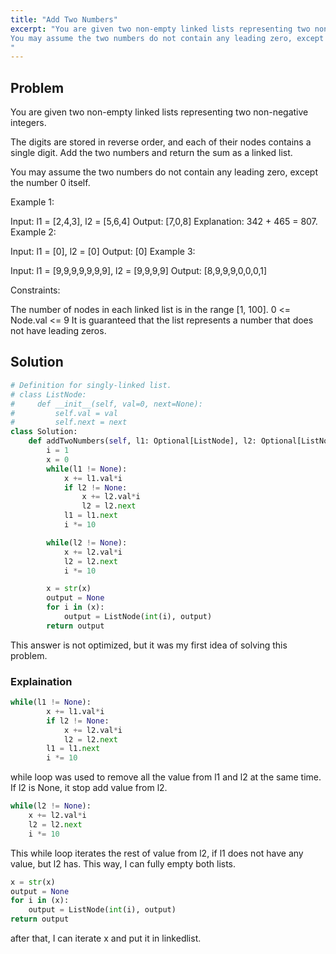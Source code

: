 ```yaml
---
title: "Add Two Numbers"
excerpt: "You are given two non-empty linked lists representing two non-negative integers. The digits are stored in reverse order, and each of their nodes contains a single digit. Add the two numbers and return the sum as a linked list.
You may assume the two numbers do not contain any leading zero, except the number 0 itself.
"
---
```



## Problem
You are given two non-empty linked lists representing two non-negative integers.

The digits are stored in reverse order, and each of their nodes contains a single digit. Add the two numbers and return the sum as a linked list.

You may assume the two numbers do not contain any leading zero, except the number 0 itself.
 

Example 1:


Input: l1 = [2,4,3], l2 = [5,6,4]
Output: [7,0,8]
Explanation: 342 + 465 = 807.
Example 2:

Input: l1 = [0], l2 = [0]
Output: [0]
Example 3:

Input: l1 = [9,9,9,9,9,9,9], l2 = [9,9,9,9]
Output: [8,9,9,9,0,0,0,1]
 

Constraints:

The number of nodes in each linked list is in the range [1, 100].
0 <= Node.val <= 9
It is guaranteed that the list represents a number that does not have leading zeros.

## Solution
```python
# Definition for singly-linked list.
# class ListNode:
#     def __init__(self, val=0, next=None):
#         self.val = val
#         self.next = next
class Solution:
    def addTwoNumbers(self, l1: Optional[ListNode], l2: Optional[ListNode]) -> Optional[ListNode]:
        i = 1
        x = 0
        while(l1 != None):
            x += l1.val*i
            if l2 != None:
                x += l2.val*i
                l2 = l2.next
            l1 = l1.next
            i *= 10

        while(l2 != None):
            x += l2.val*i
            l2 = l2.next
            i *= 10

        x = str(x)
        output = None
        for i in (x):
            output = ListNode(int(i), output)
        return output
```
This answer is not optimized, but it was my first idea of solving this problem.

### Explaination
```python
while(l1 != None):
        x += l1.val*i
        if l2 != None:
            x += l2.val*i
            l2 = l2.next
        l1 = l1.next
        i *= 10
```
while loop was used to remove all the value from l1 and l2 at the same time. If l2 is None, it stop add value from l2.

```python
while(l2 != None):
    x += l2.val*i
    l2 = l2.next
    i *= 10
```
This while loop iterates the rest of value from l2, if l1 does not have any value, but l2 has.
This way, I can fully empty both lists.

```python
x = str(x)
output = None
for i in (x):
    output = ListNode(int(i), output)
return output
```

after that, I can iterate x and put it in linkedlist.